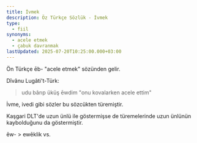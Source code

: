 ```yaml
---
title: İvmek
description: Öz Türkçe Sözlük - İvmek
type:
  - fiil
synonyms:
  - acele etmek
  - çabuk davranmak
lastUpdated: 2025-07-20T10:25:00.000+03:00
---
```

Ön Türkçe ēb- "acele etmek" sözünden gelir.

Dîvânu Lugâti't-Türk:

> udu bârıp üküş ēwdim "onu kovalarken acele ettim"

İvme, ivedi gibi sözler bu sözcükten türemiştir.

Kaşgari DLT'de uzun ünlü ile göstermişse de türemelerinde uzun ünlünün kaybolduğunu da göstermiştir.

ēw- > ewēklik vs.
